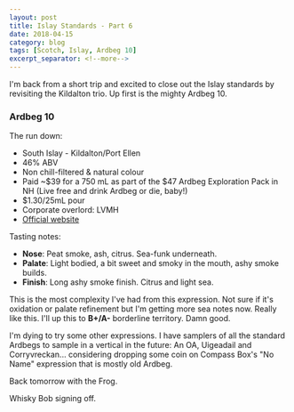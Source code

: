 ```yaml
---
layout: post
title: Islay Standards - Part 6
date: 2018-04-15
category: blog
tags: [Scotch, Islay, Ardbeg 10]
excerpt_separator: <!--more-->
---
```


I'm back from a short trip and excited to close out the Islay standards by revisiting the Kildalton trio. Up first is the mighty Ardbeg 10.

<!--more-->

### Ardbeg 10

The run down:
* South Islay - Kildalton/Port Ellen
* 46% ABV
* Non chill-filtered & natural colour
* Paid ~$39 for a 750 mL as part of the $47 Ardbeg Exploration Pack in NH (Live free and drink Ardbeg or die, baby!)
* $1.30/25mL pour
* Corporate overlord: LVMH
* [Official website](https://www.ardbeg.com/en-gb/whisky/ultimate-range/ten-years-old)

Tasting notes:
* **Nose**: Peat smoke, ash, citrus. Sea-funk underneath.
* **Palate**: Light bodied, a bit sweet and smoky in the mouth, ashy smoke builds.
* **Finish**: Long ashy smoke finish. Citrus and light sea.

This is the most complexity I've had from this expression. Not sure if it's oxidation or palate refinement but I'm getting more sea notes now. Really like this. I'll up this to **B+/A-** borderline territory. Damn good.

I'm dying to try some other expressions. I have samplers of all the standard Ardbegs to sample in a vertical in the future: An OA, Uigeadail and Corryvreckan... considering dropping some coin on Compass Box's "No Name" expression that is mostly old Ardbeg.

Back tomorrow with the Frog.

Whisky Bob signing off.
